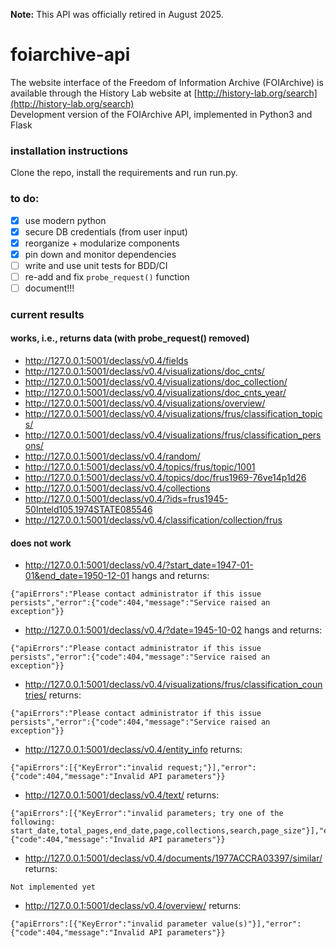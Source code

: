 **Note:** This API was officially retired in August 2025.

# foiarchive-api  
The website interface of the Freedom of Information Archive (FOIArchive) is available through the History Lab website at [http://history-lab.org/search](http://history-lab.org/search)  
Development version of the FOIArchive API, implemented in Python3 and Flask
<!--
[![Build Status](https://travis-ci.org/mnyrop/declass-api.svg?branch=master)](https://travis-ci.org/mnyrop/declass-api)
[![](https://img.shields.io/librariesio/github/mnyrop/declass-api.svg)](https://libraries.io/github/mnyrop/declass-api)
-->
### installation instructions
Clone the repo, install the requirements and run run.py.
<!--
#### clone
```sh
$ git clone https://github.com/mnyrop/declass-api.git && cd declass-api
```

#### install dependencies:
```sh
$ virtualenv env # might need to run as `python3 -m virtualenv env`
$ source env/bin/activate
$ pip install -r requirements.txt
```

#### run

`python run.py`

#### test

`python test.py`
-->

### to do:
- [x] use modern python
- [x] secure DB credentials (from user input)
- [x] reorganize + modularize components
- [x] pin down and monitor dependencies
- [ ] write and use unit tests for BDD/CI
- [ ] re-add and fix `probe_request()` function
- [ ] document!!!

### current results

#### works, i.e., returns data (with probe_request() removed)
- http://127.0.0.1:5001/declass/v0.4/fields
- http://127.0.0.1:5001/declass/v0.4/visualizations/doc_cnts/
- http://127.0.0.1:5001/declass/v0.4/visualizations/doc_collection/
- http://127.0.0.1:5001/declass/v0.4/visualizations/doc_cnts_year/
- http://127.0.0.1:5001/declass/v0.4/visualizations/overview/
- http://127.0.0.1:5001/declass/v0.4/visualizations/frus/classification_topics/
- http://127.0.0.1:5001/declass/v0.4/visualizations/frus/classification_persons/
- http://127.0.0.1:5001/declass/v0.4/random/
- http://127.0.0.1:5001/declass/v0.4/topics/frus/topic/1001
- http://127.0.0.1:5001/declass/v0.4/topics/doc/frus1969-76ve14p1d26
- http://127.0.0.1:5001/declass/v0.4/collections
- http://127.0.0.1:5001/declass/v0.4/?ids=frus1945-50Inteld105,1974STATE085546
- http://127.0.0.1:5001/declass/v0.4/classification/collection/frus

#### does not work
- http://127.0.0.1:5001/declass/v0.4/?start_date=1947-01-01&end_date=1950-12-01  hangs and returns:
```
{"apiErrors":"Please contact administrator if this issue persists","error":{"code":404,"message":"Service raised an exception"}}
```
- http://127.0.0.1:5001/declass/v0.4/?date=1945-10-02 hangs and returns:
```
{"apiErrors":"Please contact administrator if this issue persists","error":{"code":404,"message":"Service raised an exception"}}
```
- http://127.0.0.1:5001/declass/v0.4/visualizations/frus/classification_countries/ returns:
```
{"apiErrors":"Please contact administrator if this issue persists","error":{"code":404,"message":"Service raised an exception"}}
```
- http://127.0.0.1:5001/declass/v0.4/entity_info returns:
```
{"apiErrors":[{"KeyError":"invalid request;"}],"error":{"code":404,"message":"Invalid API parameters"}}
```

- http://127.0.0.1:5001/declass/v0.4/text/ returns:
```
{"apiErrors":[{"KeyError":"invalid parameters; try one of the following: start_date,total_pages,end_date,page,collections,search,page_size"}],"error":{"code":404,"message":"Invalid API parameters"}}
```
- http://127.0.0.1:5001/declass/v0.4/documents/1977ACCRA03397/similar/ returns:
```
Not implemented yet
```
- http://127.0.0.1:5001/declass/v0.4/overview/ returns:
```
{"apiErrors":[{"KeyError":"invalid parameter value(s)"}],"error":{"code":404,"message":"Invalid API parameters"}}
```
